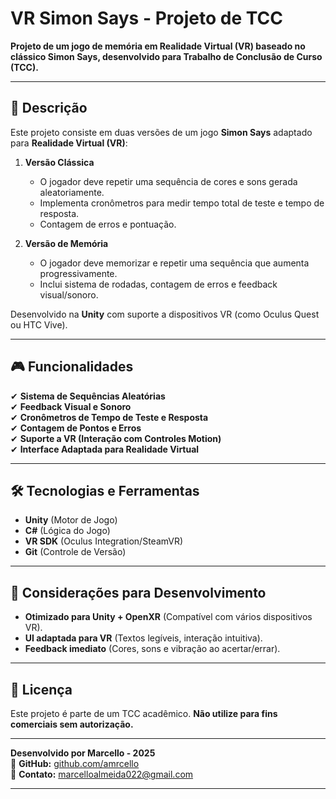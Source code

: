 # **VR Simon Says - Projeto de TCC**

**Projeto de um jogo de memória em Realidade Virtual (VR) baseado no clássico Simon Says, desenvolvido para Trabalho de Conclusão de Curso (TCC).**

---

## **📌 Descrição**
Este projeto consiste em duas versões de um jogo **Simon Says** adaptado para **Realidade Virtual (VR)**:

1. **Versão Clássica**  
   - O jogador deve repetir uma sequência de cores e sons gerada aleatoriamente.  
   - Implementa cronômetros para medir tempo total de teste e tempo de resposta.  
   - Contagem de erros e pontuação.  

2. **Versão de Memória**  
   - O jogador deve memorizar e repetir uma sequência que aumenta progressivamente.  
   - Inclui sistema de rodadas, contagem de erros e feedback visual/sonoro.  

Desenvolvido na **Unity** com suporte a dispositivos VR (como Oculus Quest ou HTC Vive).

---

## **🎮 Funcionalidades**
✔ **Sistema de Sequências Aleatórias**  
✔ **Feedback Visual e Sonoro**  
✔ **Cronômetros de Tempo de Teste e Resposta**  
✔ **Contagem de Pontos e Erros**  
✔ **Suporte a VR (Interação com Controles Motion)**  
✔ **Interface Adaptada para Realidade Virtual**  

---

## **🛠 Tecnologias e Ferramentas**
- **Unity** (Motor de Jogo)  
- **C#** (Lógica do Jogo)  
- **VR SDK** (Oculus Integration/SteamVR)  
- **Git** (Controle de Versão)  

---


## **📝 Considerações para Desenvolvimento**
- **Otimizado para Unity + OpenXR** (Compatível com vários dispositivos VR).  
- **UI adaptada para VR** (Textos legíveis, interação intuitiva).  
- **Feedback imediato** (Cores, sons e vibração ao acertar/errar).  

---

## **📜 Licença**
Este projeto é parte de um TCC acadêmico. **Não utilize para fins comerciais sem autorização.**  

---

**Desenvolvido por Marcello - 2025**  
🔗 **GitHub:** [github.com/amrcello](https://github.com/amrcello)  
📧 **Contato:** marcelloalmeida022@gmail.com  

---
